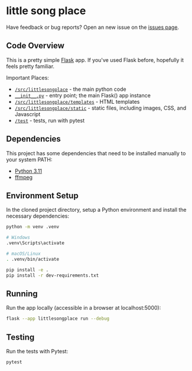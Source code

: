 # little song place
Have feedback or bug reports?  Open an new issue on the
[issues page](https://github.com/cfulljames/littlesongplace/issues).

## Code Overview
This is a pretty simple [Flask](https://flask.palletsproject.com) app.  If
you've used Flask before, hopefully it feels pretty familiar.

Important Places:
- [`/src/littlesongplace`](/src/littlesongplace) - the main python code
- [`__init__.py`](/src/littlesongplace/__init__.py) - entry point; the main Flask() app instance
- [`/src/littlesongplace/templates`](/src/littlesongplace/templates) - HTML templates
- [`/src/littlesongplace/static`](/src/littlesongplace/static) - static files, including images, CSS, and Javascript
- [`/test`](/test) - tests, run with pytest

## Dependencies
This project has some dependencies that need to be installed manually to your system PATH:
- [Python 3.11](https://python.org)
- [ffmpeg](https://ffmpeg.org/)

## Environment Setup
In the cloned project directory, setup a Python environment and install the
necessary dependencies:
``` sh
python -m venv .venv

# Windows
.venv\Scripts\activate

# macOS/Linux
. .venv/bin/activate

pip install -e .
pip install -r dev-requirements.txt
```

## Running
Run the app locally (accessible in a browser at localhost:5000):
``` sh
flask --app littlesongplace run --debug
```

## Testing
Run the tests with Pytest:
``` sh
pytest
```
